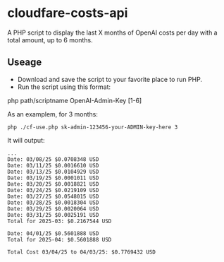 # cloudfare-costs-api
A PHP script to display the last X months of OpenAI costs per day with a total amount, up to 6 months.

## Useage

- Download and save the script to your favorite place to run PHP.
- Run the script using this format:

php path/scriptname OpenAI-Admin-Key [1-6]

As an examplem, for 3 months:

```
php ./cf-use.php sk-admin-123456-your-ADMIN-key-here 3
```

It will output:

```
...
Date: 03/08/25 $0.0708348 USD
Date: 03/11/25 $0.0016610 USD
Date: 03/13/25 $0.0104929 USD
Date: 03/19/25 $0.0001011 USD
Date: 03/20/25 $0.0018821 USD
Date: 03/24/25 $0.0219109 USD
Date: 03/27/25 $0.0548015 USD
Date: 03/28/25 $0.0018304 USD
Date: 03/29/25 $0.0020064 USD
Date: 03/31/25 $0.0025191 USD
Total for 2025-03: $0.2167544 USD

Date: 04/01/25 $0.5601888 USD
Total for 2025-04: $0.5601888 USD

Total Cost 03/04/25 to 04/03/25: $0.7769432 USD
```
